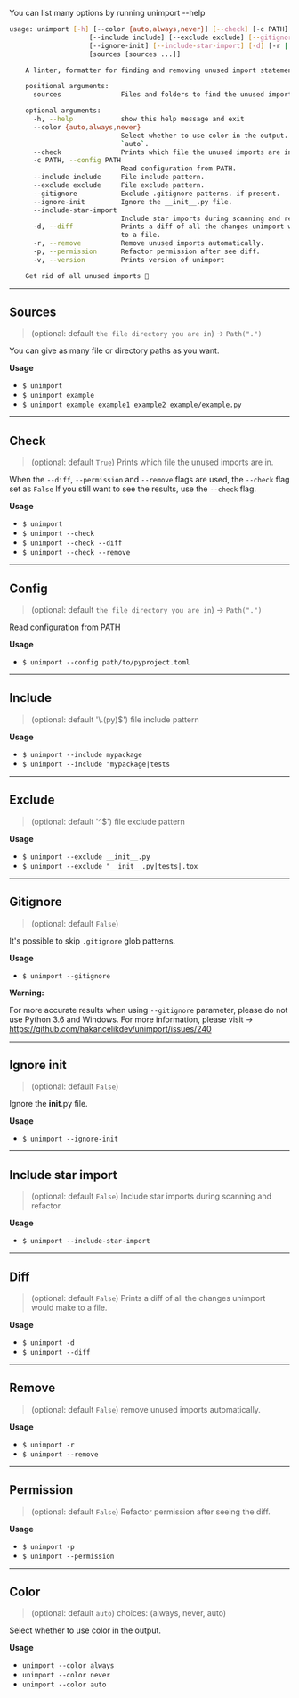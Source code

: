 You can list many options by running unimport --help

```bash
usage: unimport [-h] [--color {auto,always,never}] [--check] [-c PATH]
                    [--include include] [--exclude exclude] [--gitignore]
                    [--ignore-init] [--include-star-import] [-d] [-r | -p] [-v]
                    [sources [sources ...]]

    A linter, formatter for finding and removing unused import statements.

    positional arguments:
      sources               Files and folders to find the unused imports.

    optional arguments:
      -h, --help            show this help message and exit
      --color {auto,always,never}
                            Select whether to use color in the output. Defaults to
                            `auto`.
      --check               Prints which file the unused imports are in.
      -c PATH, --config PATH
                            Read configuration from PATH.
      --include include     File include pattern.
      --exclude exclude     File exclude pattern.
      --gitignore           Exclude .gitignore patterns. if present.
      --ignore-init         Ignore the __init__.py file.
      --include-star-import
                            Include star imports during scanning and refactor.
      -d, --diff            Prints a diff of all the changes unimport would make
                            to a file.
      -r, --remove          Remove unused imports automatically.
      -p, --permission      Refactor permission after see diff.
      -v, --version         Prints version of unimport

    Get rid of all unused imports 🥳
```

---

## Sources

> (optional: default `the file directory you are in`) -> `Path(".")`

You can give as many file or directory paths as you want.

**Usage**

- `$ unimport`
- `$ unimport example`
- `$ unimport example example1 example2 example/example.py`

---

## Check

> (optional: default `True`) Prints which file the unused imports are in.

When the `--diff`, `--permission` and `--remove` flags are used, the `--check` flag set
as `False` If you still want to see the results, use the `--check` flag.

**Usage**

- `$ unimport`
- `$ unimport --check`
- `$ unimport --check --diff`
- `$ unimport --check --remove`

---

## Config

> (optional: default `the file directory you are in`) -> `Path(".")`

Read configuration from PATH

**Usage**

- `$ unimport --config path/to/pyproject.toml`

---

## Include

> (optional: default '\\.(py)$') file include pattern

**Usage**

- `$ unimport --include mypackage`
- `$ unimport --include "mypackage|tests`

---

## Exclude

> (optional: default '^$') file exclude pattern

**Usage**

- `$ unimport --exclude __init__.py`
- `$ unimport --exclude "__init__.py|tests|.tox`

---

## Gitignore

> (optional: default `False`)

It's possible to skip `.gitignore` glob patterns.

**Usage**

- `$ unimport --gitignore`

**Warning:**

For more accurate results when using `--gitignore` parameter, please do not use Python
3.6 and Windows. For more information, please visit ->
https://github.com/hakancelikdev/unimport/issues/240

---

## Ignore init

> (optional: default `False`)

Ignore the **init**.py file.

**Usage**

- `$ unimport --ignore-init`

---

## Include star import

> (optional: default `False`) Include star imports during scanning and refactor.

**Usage**

- `$ unimport --include-star-import`

---

## Diff

> (optional: default `False`) Prints a diff of all the changes unimport would make to a
> file.

**Usage**

- `$ unimport -d`
- `$ unimport --diff`

---

## Remove

> (optional: default `False`) remove unused imports automatically.

**Usage**

- `$ unimport -r`
- `$ unimport --remove`

---

## Permission

> (optional: default `False`) Refactor permission after seeing the diff.

**Usage**

- `$ unimport -p`
- `$ unimport --permission`

---

## Color

> (optional: default `auto`) choices: (always, never, auto)

Select whether to use color in the output.

**Usage**

- `unimport --color always`
- `unimport --color never`
- `unimport --color auto`
